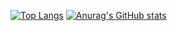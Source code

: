 [![Top Langs](https://github-readme-stats.vercel.app/api/top-langs/?username=DevsBitencourt)](https://github.com/anuraghazra/github-readme-stats)
[![Anurag's GitHub stats](https://github-readme-stats.vercel.app/api?username=DevsBitencourt&count_private=true&show_icons=true&theme=radical)](https://github.com/anuraghazra/github-readme-stats)

